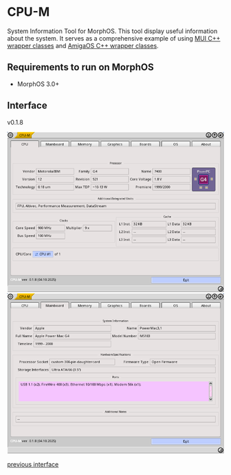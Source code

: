 # CPU-M

System Information Tool for MorphOS.
This tool display useful information about the system.
It serves as a comprehensive example of using [MUI C++ wrapper classes](https://github.com/tdolphin-org/AmigaOS.MUI.cpp.wrapper) and [AmigaOS C++ wrapper classes](https://github.com/tdolphin-org/AmigaOS.cpp.wrapper).

## Requirements to run on MorphOS

-   MorphOS 3.0+

## Interface

v0.1.8

![CPU-M v0.1.8](/docs/assets/CPU-M.0.1.8.cpu.png)
![CPU-M v0.1.8](/docs/assets/CPU-M.0.1.8.mainboard.png)

[previous interface](/docs/OldInterface.md)